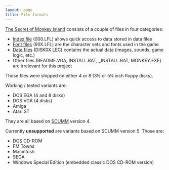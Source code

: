 ```yaml
---
layout: page
title: File formats
---
```

[The Secret of Monkey Island](https://en.wikipedia.org/wiki/The_Secret_of_Monkey_Island) consists of a couple of files in four categories:

* [Index file](index-file.md) (000.LFL) allows quick access to data stored in data files
* [Font files](font-files.md) (90X.LFL) are the character sets and fonts used in the game
* [Data files](data-files.md) (DISK0X.LEC) contains the actual data (images, sounds, game logic, etc.)
* Other files (README.VGA, INSTALL.BAT, _INSTALL.BAT, MONKEY.EXE) are irrelevant for this project

Those files were shipped on either 4 or 8 (3½ or 5¼ inch floppy disks).

Working / tested variants are:

* DOS EGA (4 and 8 disks)
* DOS VGA (4 disks)
* Amiga
* Atari ST

They are all based on [SCUMM](https://de.wikipedia.org/wiki/Script_Creation_Utility_for_Maniac_Mansion) version 4.

Currently **unsupported** are variants based on SCUMM version 5. Those are:

* DOS CD-ROM
* FM Towns
* Macintosh
* SEGA
* Windows Special Edition (embedded classic DOS CD-ROM version)
